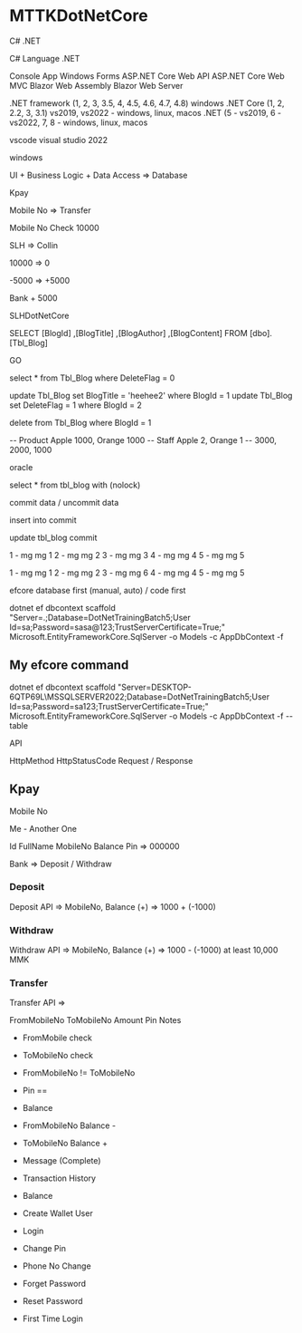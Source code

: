 # MTTKDotNetCore

C# .NET

C# Language .NET

Console App Windows Forms ASP.NET Core Web API ASP.NET Core Web MVC Blazor Web Assembly Blazor Web Server

.NET framework (1, 2, 3, 3.5, 4, 4.5, 4.6, 4.7, 4.8) windows .NET Core (1, 2, 2.2, 3, 3.1) vs2019, vs2022 - windows, linux, macos .NET (5 - vs2019, 6 - vs2022, 7, 8 - windows, linux, macos

vscode visual studio 2022

windows

UI + Business Logic + Data Access => Database

Kpay

Mobile No => Transfer

Mobile No Check 10000

SLH => Collin

10000 => 0

-5000 => +5000

Bank + 5000

SLHDotNetCore

SELECT [BlogId]
      ,[BlogTitle]
      ,[BlogAuthor]
      ,[BlogContent]
  FROM [dbo].[Tbl_Blog]

GO

select * from Tbl_Blog where DeleteFlag = 0

update Tbl_Blog set BlogTitle = 'heehee2' where BlogId = 1
update Tbl_Blog set DeleteFlag = 1 where BlogId = 2

delete from Tbl_Blog where BlogId = 1

-- Product Apple 1000, Orange 1000
-- Staff Apple 2, Orange 1
-- 3000, 2000, 1000


oracle

select * from tbl_blog with (nolock)

commit data / uncommit data

insert into commit

update tbl_blog commit

1 - mg mg 1 
2 - mg mg 2 
3 - mg mg 3 
4 - mg mg 4 
5 - mg mg 5

1 - mg mg 1 
2 - mg mg 2 
3 - mg mg 6 
4 - mg mg 4 
5 - mg mg 5

efcore database first (manual, auto) / code first

dotnet ef dbcontext scaffold "Server=.;Database=DotNetTrainingBatch5;User Id=sa;Password=sasa@123;TrustServerCertificate=True;" Microsoft.EntityFrameworkCore.SqlServer -o Models -c AppDbContext -f

## My efcore command
dotnet ef dbcontext scaffold "Server=DESKTOP-6QTP69L\MSSQLSERVER2022;Database=DotNetTrainingBatch5;User Id=sa;Password=sa123;TrustServerCertificate=True;" Microsoft.EntityFrameworkCore.SqlServer -o Models -c AppDbContext -f --table

API

HttpMethod HttpStatusCode Request / Response

## Kpay

Mobile No

Me - Another One

Id
FullName
MobileNo
Balance
Pin => 000000

Bank => Deposit / Withdraw

### Deposit

Deposit API => MobileNo, Balance (+) => 1000 + (-1000)

### Withdraw

Withdraw API => MobileNo, Balance (+) => 1000 - (-1000)
at least 10,000 MMK

### Transfer 

Transfer API => 

FromMobileNo
ToMobileNo
Amount
Pin
Notes

- FromMobile check
- ToMobileNo check
- FromMobileNo != ToMobileNo
- Pin ==
- Balance
- FromMobileNo Balance -
- ToMobileNo Balance +
- Message (Complete)
- Transaction History

- Balance

- Create Wallet User
- Login
- Change Pin
- Phone No Change
- Forget Password
- Reset Password
- First Time Login
